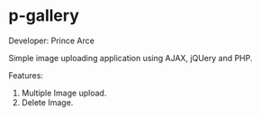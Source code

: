 # p-gallery
Developer: Prince Arce

Simple image uploading application using AJAX, jQUery and PHP.

Features:
1. Multiple Image upload.
2. Delete Image.
